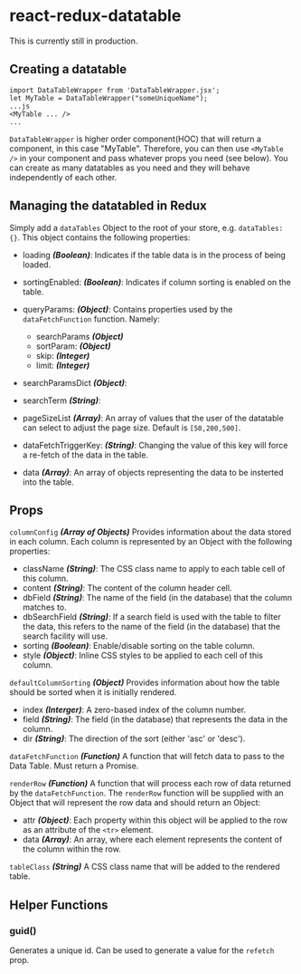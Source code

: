 # react-redux-datatable

This is currently still in production.


## Creating a datatable

```
import DataTableWrapper from 'DataTableWrapper.jsx';
let MyTable = DataTableWrapper("someUniqueName");
...js
<MyTable ... />
...
```
`DataTableWrapper` is higher order component(HOC) that will return a component, in this case "MyTable". Therefore, you can then use `<MyTable />` in your component and pass whatever props you need (see below). You can create as many datatables as you need and they will behave independently of each other.


## Managing the datatabled in Redux

Simply add a `dataTables` Object to the root of your store, e.g. `dataTables: {}`. This object contains the following properties:
* loading **_(Boolean)_**: Indicates if the table data is in the process of being loaded.
* sortingEnabled: **_(Boolean)_**: Indicates if column sorting is enabled on the table.
* queryParams: **_(Object)_**: Contains properties used by the `dataFetchFunction` function. Namely:
  * searchParams **_(Object)_**
  * sortParam: **_(Object)_**
  * skip: **_(Integer)_**
  * limit: **_(Integer)_**
    
* searchParamsDict **_(Object)_**: 
* searchTerm **_(String)_**: 
* pageSizeList **_(Array)_**: An array of values that the user of the datatable can select to adjust the page size. Default is `[50,200,500]`.
* dataFetchTriggerKey: **_(String)_**: Changing the value of this key will force a re-fetch of the data in the table.
* data **_(Array)_**: An array of objects representing the data to be insterted into the table.




## Props

```columnConfig``` **_(Array of Objects)_**
Provides information about the data stored in each column. Each column is represented by an Object with the following properties:
* className **_(String)_**: The CSS class name to apply to each table cell of this column.
* content **_(String)_**: The content of the column header cell.
* dbField **_(String)_**: The name of the field (in the database) that the column matches to.
* dbSearchField **_(String)_**: If a search field is used with the table to filter the data, this refers to the name of the field (in the database) that the search facility will use.
* sorting **_(Boolean)_**: Enable/disable sorting on the table column.
* style **_(Object)_**: Inline CSS styles to be applied to each cell of this column.

```defaultColumnSorting``` **_(Object)_**
Provides information about how the table should be sorted when it is initially rendered.
* index **_(Interger)_**: A zero-based index of the column number.
* field **_(String)_**: The field (in the database) that represents the data in the column.
* dir **_(String)_**: The direction of the sort (either 'asc' or 'desc').

```dataFetchFunction``` **_(Function)_**
A function that will fetch data to pass to the Data Table. Must return a Promise.

```renderRow``` **_(Function)_**
A function that will process each row of data returned by the `dataFetchFunction`. The `renderRow` function will be supplied with an Object that will represent the row data and should return an Object:
* attr **_(Object)_**: Each property within this object will be applied to the row as an attribute of the `<tr>` element.
* data **_(Array)_**: An array, where each element represents the content of the column within the row.

```tableClass``` **_(String)_**
A CSS class name that will be added to the rendered table.


## Helper Functions
### guid()
Generates a unique id. Can be used to generate a value for the `refetch` prop.
